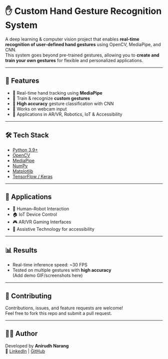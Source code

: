 # ✋ Custom Hand Gesture Recognition System  

A deep learning & computer vision project that enables **real-time recognition of user-defined hand gestures** using OpenCV, MediaPipe, and CNN.  
This system goes beyond pre-trained gestures, allowing you to **create and train your own gestures** for flexible and personalized applications.  

---

## 🚀 Features  
- 🔹 Real-time hand tracking using **MediaPipe**  
- 🔹 Train & recognize **custom gestures**  
- 🔹 **High accuracy** gesture classification with CNN  
- 🔹 Works on webcam input  
- 🔹 Applications in AR/VR, Robotics, IoT & Accessibility  

---

## 🛠️ Tech Stack  
- [Python 3.9+](https://www.python.org/)  
- [OpenCV](https://opencv.org/)  
- [MediaPipe](https://mediapipe.dev/)  
- [NumPy](https://numpy.org/)  
- [Matplotlib](https://matplotlib.org/)  
- [TensorFlow / Keras](https://www.tensorflow.org/)  

---

## 🎯 Applications  
- 🤖 Human–Robot Interaction  
- 🏠 IoT Device Control  
- 🎮 AR/VR Gaming Interfaces  
- 🦾 Assistive Technology for accessibility  

---

## 📊 Results  
- Real-time inference speed: ~30 FPS  
- Tested on multiple gestures with **high accuracy**  
(Add demo GIF/screenshots here)  

---

## 🤝 Contributing  
Contributions, issues, and feature requests are welcome!  
Feel free to fork this repo and submit a pull request.  

---

## 👨‍💻 Author  
Developed by **Anirudh Narang**  
🔗 [LinkedIn](https://linkedin.com/in/yourprofile) | [GitHub](https://github.com/anirudh15-cyber)  
